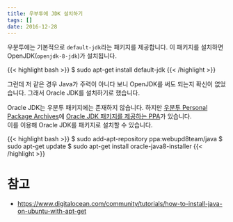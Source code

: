 ```yaml
---
title: 우부투에 JDK 설치하기
tags: []
date: 2016-12-28
---
```


우분투에는 기본적으로 `default-jdk`라는 패키지를 제공합니다.
이 패키지를 설치하면 OpenJDK(`openjdk-8-jdk`)가 설치됩니다.

{{< highlight bash >}}
$ sudo apt-get install default-jdk
{{< /highlight >}}

그런데 저 같은 경우 Java가 주력이 아니다 보니 OpenJDK를 써도 되는지 확신이 없었습니다.
그래서 Oracle JDK를 설치하기로 했습니다.

Oracle JDK는 우분투 패키지에는 존재하지 않습니다.
하지만 [우분투 Personal Package Archives](https://launchpad.net/ubuntu/+ppas)에
[Oracle JDK 패키지를 제공하는 PPA](https://launchpad.net/~webupd8team/+archive/ubuntu/java)가 있습니다.  
이를 이용해 Oracle JDK를 패키지로 설치할 수 있습니다.

{{< highlight bash >}}
$ sudo add-apt-repository ppa:webupd8team/java
$ sudo apt-get update
$ sudo apt-get install oracle-java8-installer
{{< /highlight >}}

# 참고
* https://www.digitalocean.com/community/tutorials/how-to-install-java-on-ubuntu-with-apt-get
